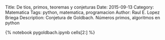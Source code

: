 Title: De tíos, primos, teoremas y conjeturas
Date: 2015-09-13
Category: Matematica
Tags: python, matematica, programacion
Author: Raul E. Lopez Briega
Description: Conjetura de Goldbach. Números primos, algoritmos en python

{% notebook pygoldbach.ipynb cells[2:] %}
